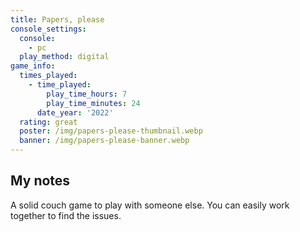 ```yaml
---
title: Papers, please
console_settings:
  console:
    - pc
  play_method: digital
game_info:
  times_played:
    - time_played:
        play_time_hours: 7
        play_time_minutes: 24
      date_year: '2022'
  rating: great
  poster: /img/papers-please-thumbnail.webp
  banner: /img/papers-please-banner.webp
---
```


## My notes

A solid couch game to play with someone else. You can easily work together to find the issues.
